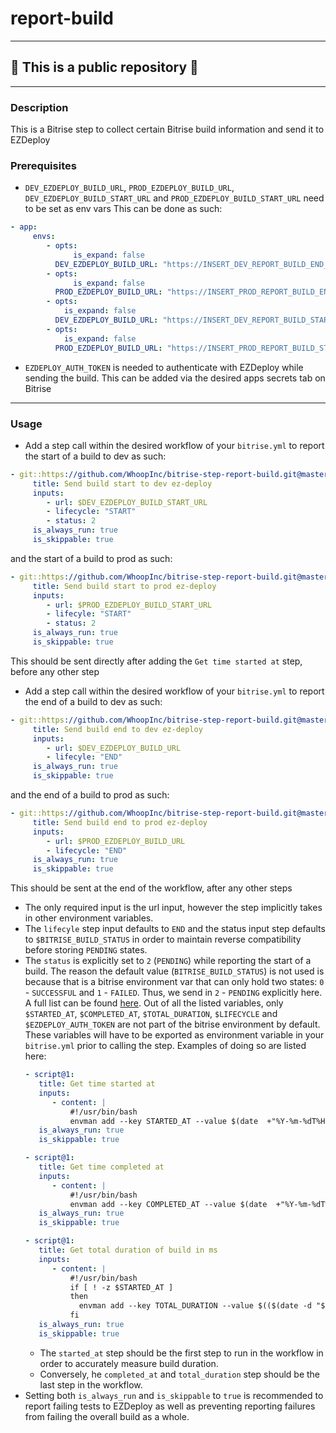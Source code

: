# report-build

---

## 🔴 This is a public repository 🔴

---
### Description
This is a Bitrise step to collect certain Bitrise build information and send it to EZDeploy

### Prerequisites
- `DEV_EZDEPLOY_BUILD_URL`, `PROD_EZDEPLOY_BUILD_URL`, `DEV_EZDEPLOY_BUILD_START_URL` and `PROD_EZDEPLOY_BUILD_START_URL` need to be set as env vars
This can be done as such:
```yaml
- app:
     envs:
        - opts:
              is_expand: false
          DEV_EZDEPLOY_BUILD_URL: "https://INSERT_DEV_REPORT_BUILD_END_ROUTE_HERE"
        - opts:
              is_expand: false
          PROD_EZDEPLOY_BUILD_URL: "https://INSERT_PROD_REPORT_BUILD_END_ROUTE_HERE"
        - opts:
            is_expand: false
          DEV_EZDEPLOY_BUILD_URL: "https://INSERT_DEV_REPORT_BUILD_START_ROUTE_HERE"
        - opts:
            is_expand: false
          PROD_EZDEPLOY_BUILD_URL: "https://INSERT_PROD_REPORT_BUILD_START_ROUTE_HERE"
```
- `EZDEPLOY_AUTH_TOKEN` is needed to authenticate with EZDeploy while sending the build.
This can be added via the desired apps secrets tab on Bitrise
---
### Usage
- Add a step call within the desired workflow of your `bitrise.yml` to report the start of a build to dev as such:
```yaml
- git::https://github.com/WhoopInc/bitrise-step-report-build.git@master:
     title: Send build start to dev ez-deploy
     inputs:
        - url: $DEV_EZDEPLOY_BUILD_START_URL
        - lifecycle: "START"
        - status: 2
     is_always_run: true
     is_skippable: true
```
and the start of a build to prod as such:
```yaml
- git::https://github.com/WhoopInc/bitrise-step-report-build.git@master:
     title: Send build start to prod ez-deploy
     inputs:
        - url: $PROD_EZDEPLOY_BUILD_START_URL
        - lifecyle: "START"
        - status: 2
     is_always_run: true
     is_skippable: true
```
This should be sent directly after adding the `Get time started at` step, before any other step


- Add a step call within the desired workflow of your `bitrise.yml` to report the end of a build to dev as such:
```yaml
- git::https://github.com/WhoopInc/bitrise-step-report-build.git@master:
     title: Send build end to dev ez-deploy
     inputs:
        - url: $DEV_EZDEPLOY_BUILD_URL
        - lifecyle: "END"
     is_always_run: true
     is_skippable: true
```
and the end of a build to prod as such:
```yaml
- git::https://github.com/WhoopInc/bitrise-step-report-build.git@master:
     title: Send build end to prod ez-deploy
     inputs:
        - url: $PROD_EZDEPLOY_BUILD_URL
        - lifecycle: "END"
     is_always_run: true
     is_skippable: true
```
This should be sent at the end of the workflow, after any other steps
- The only required input is the url input, however the step implicitly takes in other environment variables.   
-  The `lifecyle` step input defaults to `END` and the status input step defaults to `$BITRISE_BUILD_STATUS` in order to maintain
  reverse compatibility before storing `PENDING` states.  
- The `status` is explicitly set to `2` (`PENDING`) while reporting the start of a build. The reason the default value
  (`BITRISE_BUILD_STATUS`) is not used is because that is a bitrise environment var that can only hold two states: `0` - `SUCCESSFUL`
  and `1` - `FAILED`. Thus, we send in `2` - `PENDING` explicitly here.
  A full list can be found [here](https://github.com/WhoopInc/bitrise-step-report-build/blob/master/step.yml#L34).
  Out of all the listed variables, only `$STARTED_AT`, `$COMPLETED_AT`, `$TOTAL_DURATION`, `$LIFECYCLE` and `$EZDEPLOY_AUTH_TOKEN`
  are not part of the bitrise environment by default. These variables will have to be exported as environment variable
  in your `bitrise.yml` prior to calling the step. Examples of doing so are listed here:
  ```yaml
  - script@1:
     title: Get time started at
     inputs:
        - content: |
            #!/usr/bin/bash
            envman add --key STARTED_AT --value $(date  +"%Y-%m-%dT%H:%M:%S.%3N%z")
     is_always_run: true
     is_skippable: true
  ```
  ```yaml
  - script@1:
     title: Get time completed at
     inputs:
        - content: |
            #!/usr/bin/bash
            envman add --key COMPLETED_AT --value $(date  +"%Y-%m-%dT%H:%M:%S.%3N%z")
     is_always_run: true
     is_skippable: true
  ```
  ```yaml
  - script@1:
     title: Get total duration of build in ms
     inputs:
        - content: |
            #!/usr/bin/bash
            if [ ! -z $STARTED_AT ]
            then
              envman add --key TOTAL_DURATION --value $(($(date -d "$COMPLETED_AT" "+%s%N")/1000000 - $(date -d "$STARTED_AT" "+%s%N")/1000000))
            fi
     is_always_run: true
     is_skippable: true
  ```
  - The `started_at` step should be the first step to run in the workflow in order to accurately measure build duration.
  - Conversely, he `completed_at` and `total_duration` step should be the last step in the workflow.
- Setting both `is_always_run` and `is_skippable` to `true` is recommended to report failing tests to EZDeploy
as well as preventing reporting failures from failing the overall build as a whole.